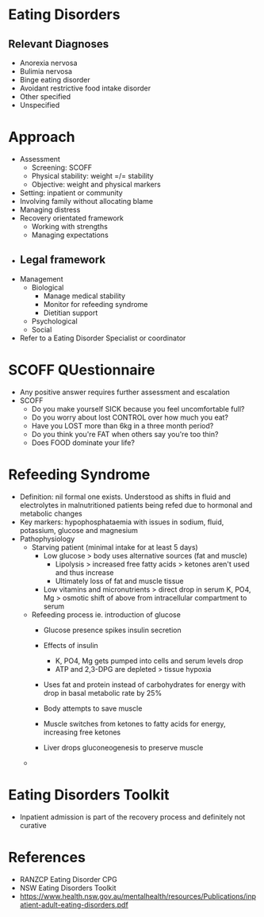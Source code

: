 # Eating Disorders

## Relevant Diagnoses

- Anorexia nervosa
- Bulimia nervosa
- Binge eating disorder
- Avoidant restrictive food intake disorder
- Other specified
- Unspecified

# Approach

- Assessment
  - Screening: SCOFF
  - Physical stability: weight =/= stability
  - Objective: weight and physical markers
- Setting: inpatient or community
- Involving family without allocating blame
- Managing distress
- Recovery orientated framework
  - Working with strengths
  - Managing expectations
- Legal framework
  - 
- Management
  - Biological
    - Manage medical stability
    - Monitor for refeeding syndrome
    - Dietitian support
  - Psychological
  - Social
- Refer to a Eating Disorder Specialist or coordinator

# SCOFF QUestionnaire

- Any positive answer requires further assessment and escalation
- SCOFF
  - Do you make yourself SICK because you feel uncomfortable full?
  - Do you worry about lost CONTROL over how much you eat?
  - Have you LOST more than 6kg in a three month period?
  - Do you think you're FAT when others say you're too thin?
  - Does FOOD dominate your life?

# Refeeding Syndrome

- Definition: nil formal one exists. Understood as shifts in fluid and electrolytes in malnutritioned patients being refed due to hormonal and metabolic changes
- Key markers: hypophosphataemia with issues in sodium, fluid, potassium, glucose and magnesium
- Pathophysiology
  - Starving patient (minimal intake for at least 5 days)
    - Low glucose > body uses alternative sources (fat and muscle)
      - Lipolysis > increased free fatty acids > ketones aren't used and thus increase
      - Ultimately loss of fat and muscle tissue
    - Low vitamins and micronutrients > direct drop in serum K, PO4, Mg > osmotic shift of above from intracellular compartment to serum
  - Refeeding process ie. introduction of glucose
    - Glucose presence spikes insulin secretion
    - Effects of insulin
      - K, PO4, Mg gets pumped into cells and serum levels drop
      - ATP and 2,3-DPG are depleted > tissue hypoxia



    - Uses fat and protein instead of carbohydrates for energy with drop in basal metabolic rate by 25%
    - Body attempts to save muscle
    - Muscle switches from ketones to fatty acids for energy, increasing free ketones
    - Liver drops gluconeogenesis to preserve muscle
  - 


# Eating Disorders Toolkit
- Inpatient admission is part of the recovery process and definitely not curative

# References
* RANZCP Eating Disorder CPG
* NSW Eating Disorders Toolkit
* https://www.health.nsw.gov.au/mentalhealth/resources/Publications/inpatient-adult-eating-disorders.pdf